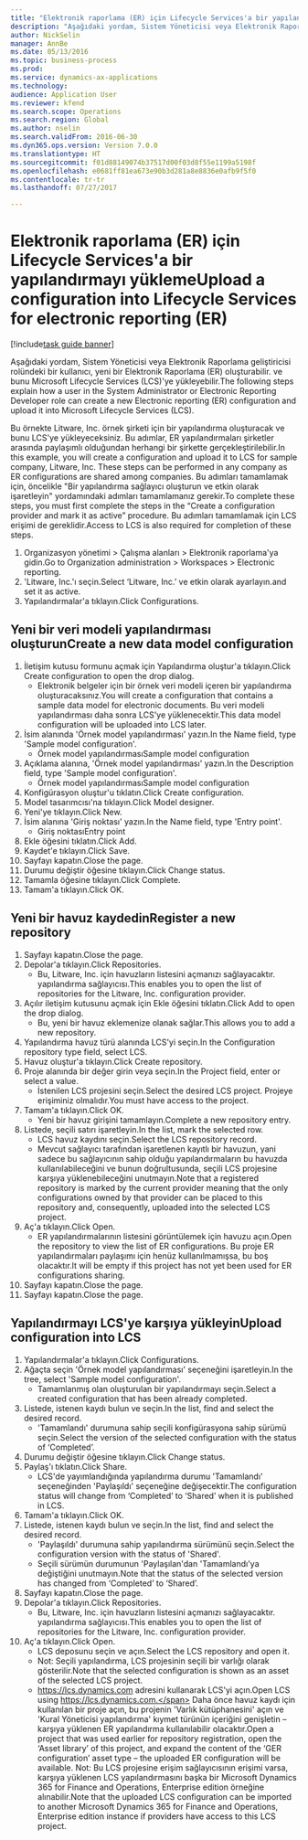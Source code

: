 ```yaml
--- 
title: "Elektronik raporlama (ER) için Lifecycle Services'a bir yapılandırmayı yükleme"
description: "Aşağıdaki yordam, Sistem Yöneticisi veya Elektronik Raporlama geliştiricisi rolündeki bir kullanıcı, yeni bir Elektronik Raporlama (ER) oluşturabilir. ve bunu Microsoft Lifecycle Services (LCS)'ye yükleyebilir."
author: NickSelin
manager: AnnBe
ms.date: 05/13/2016
ms.topic: business-process
ms.prod: 
ms.service: dynamics-ax-applications
ms.technology: 
audience: Application User
ms.reviewer: kfend
ms.search.scope: Operations
ms.search.region: Global
ms.author: nselin
ms.search.validFrom: 2016-06-30
ms.dyn365.ops.version: Version 7.0.0
ms.translationtype: HT
ms.sourcegitcommit: f01d88149074b37517d00f03d8f55e1199a5198f
ms.openlocfilehash: e0681ff81ea673e90b3d281a8e8836e0afb9f5f0
ms.contentlocale: tr-tr
ms.lasthandoff: 07/27/2017

---
```

# <a name="upload-a-configuration-into-lifecycle-services-for-electronic-reporting-er"></a><span data-ttu-id="146c6-103">Elektronik raporlama (ER) için Lifecycle Services'a bir yapılandırmayı yükleme</span><span class="sxs-lookup"><span data-stu-id="146c6-103">Upload a configuration into Lifecycle Services for electronic reporting (ER)</span></span>

[!include[task guide banner](../../includes/task-guide-banner.md)]

<span data-ttu-id="146c6-104">Aşağıdaki yordam, Sistem Yöneticisi veya Elektronik Raporlama geliştiricisi rolündeki bir kullanıcı, yeni bir Elektronik Raporlama (ER) oluşturabilir. ve bunu Microsoft Lifecycle Services (LCS)'ye yükleyebilir.</span><span class="sxs-lookup"><span data-stu-id="146c6-104">The following steps explain how a user in the System Administrator or Electronic Reporting Developer role can create a new Electronic reporting (ER) configuration and upload it into Microsoft Lifecycle Services (LCS).</span></span>

<span data-ttu-id="146c6-105">Bu örnekte Litware, Inc. örnek şirketi için bir yapılandırma oluşturacak ve bunu LCS'ye yükleyeceksiniz. Bu adımlar, ER yapılandırmaları şirketler arasında paylaşımlı olduğundan herhangi bir şirkette gerçekleştirilebilir.</span><span class="sxs-lookup"><span data-stu-id="146c6-105">In this example, you will create a configuration and upload it to LCS for sample company, Litware, Inc. These steps can be performed in any company as ER configurations are shared among companies.</span></span> <span data-ttu-id="146c6-106">Bu adımları tamamlamak için, öncelikle "Bir yapılandırma sağlayıcı oluşturun ve etkin olarak işaretleyin" yordamındaki adımları tamamlamanız gerekir.</span><span class="sxs-lookup"><span data-stu-id="146c6-106">To complete these steps, you must first complete the steps in the “Create a configuration provider and mark it as active” procedure.</span></span> <span data-ttu-id="146c6-107">Bu adımları tamamlamak için LCS erişimi de gereklidir.</span><span class="sxs-lookup"><span data-stu-id="146c6-107">Access to LCS is also required for completion of these steps.</span></span>

1. <span data-ttu-id="146c6-108">Organizasyon yönetimi > Çalışma alanları > Elektronik raporlama'ya gidin.</span><span class="sxs-lookup"><span data-stu-id="146c6-108">Go to Organization administration > Workspaces > Electronic reporting.</span></span>
2. <span data-ttu-id="146c6-109">'Litware, Inc.'ı seçin.</span><span class="sxs-lookup"><span data-stu-id="146c6-109">Select ‘Litware, Inc.’</span></span> <span data-ttu-id="146c6-110">ve etkin olarak ayarlayın.</span><span class="sxs-lookup"><span data-stu-id="146c6-110">and set it as active.</span></span>
3. <span data-ttu-id="146c6-111">Yapılandırmalar'a tıklayın.</span><span class="sxs-lookup"><span data-stu-id="146c6-111">Click Configurations.</span></span>

## <a name="create-a-new-data-model-configuration"></a><span data-ttu-id="146c6-112">Yeni bir veri modeli yapılandırması oluşturun</span><span class="sxs-lookup"><span data-stu-id="146c6-112">Create a new data model configuration</span></span>
1. <span data-ttu-id="146c6-113">İletişim kutusu formunu açmak için Yapılandırma oluştur'a tıklayın.</span><span class="sxs-lookup"><span data-stu-id="146c6-113">Click Create configuration to open the drop dialog.</span></span>
    * <span data-ttu-id="146c6-114">Elektronik belgeler için bir örnek veri modeli içeren bir yapılandırma oluşturacaksınız.</span><span class="sxs-lookup"><span data-stu-id="146c6-114">You will create a configuration that contains a sample data model for electronic documents.</span></span> <span data-ttu-id="146c6-115">Bu veri modeli yapılandırması daha sonra LCS'ye yüklenecektir.</span><span class="sxs-lookup"><span data-stu-id="146c6-115">This data model configuration will be uploaded into LCS later.</span></span>  
2. <span data-ttu-id="146c6-116">İsim alanında 'Örnek model yapılandırması' yazın.</span><span class="sxs-lookup"><span data-stu-id="146c6-116">In the Name field, type 'Sample model configuration'.</span></span>
    * <span data-ttu-id="146c6-117">Örnek model yapılandırması</span><span class="sxs-lookup"><span data-stu-id="146c6-117">Sample model configuration</span></span>  
3. <span data-ttu-id="146c6-118">Açıklama alanına, 'Örnek model yapılandırması' yazın.</span><span class="sxs-lookup"><span data-stu-id="146c6-118">In the Description field, type 'Sample model configuration'.</span></span>
    * <span data-ttu-id="146c6-119">Örnek model yapılandırması</span><span class="sxs-lookup"><span data-stu-id="146c6-119">Sample model configuration</span></span>  
4. <span data-ttu-id="146c6-120">Konfigürasyon oluştur'u tıklatın.</span><span class="sxs-lookup"><span data-stu-id="146c6-120">Click Create configuration.</span></span>
5. <span data-ttu-id="146c6-121">Model tasarımcısı'na tıklayın.</span><span class="sxs-lookup"><span data-stu-id="146c6-121">Click Model designer.</span></span>
6. <span data-ttu-id="146c6-122">Yeni'ye tıklayın.</span><span class="sxs-lookup"><span data-stu-id="146c6-122">Click New.</span></span>
7. <span data-ttu-id="146c6-123">İsim alanına 'Giriş noktası' yazın.</span><span class="sxs-lookup"><span data-stu-id="146c6-123">In the Name field, type 'Entry point'.</span></span>
    * <span data-ttu-id="146c6-124">Giriş noktası</span><span class="sxs-lookup"><span data-stu-id="146c6-124">Entry point</span></span>  
8. <span data-ttu-id="146c6-125">Ekle öğesini tıklatın.</span><span class="sxs-lookup"><span data-stu-id="146c6-125">Click Add.</span></span>
9. <span data-ttu-id="146c6-126">Kaydet'e tıklayın.</span><span class="sxs-lookup"><span data-stu-id="146c6-126">Click Save.</span></span>
10. <span data-ttu-id="146c6-127">Sayfayı kapatın.</span><span class="sxs-lookup"><span data-stu-id="146c6-127">Close the page.</span></span>
11. <span data-ttu-id="146c6-128">Durumu değiştir öğesine tıklayın.</span><span class="sxs-lookup"><span data-stu-id="146c6-128">Click Change status.</span></span>
12. <span data-ttu-id="146c6-129">Tamamla öğesine tıklayın.</span><span class="sxs-lookup"><span data-stu-id="146c6-129">Click Complete.</span></span>
13. <span data-ttu-id="146c6-130">Tamam'a tıklayın.</span><span class="sxs-lookup"><span data-stu-id="146c6-130">Click OK.</span></span>

## <a name="register-a-new--repository"></a><span data-ttu-id="146c6-131">Yeni bir havuz kaydedin</span><span class="sxs-lookup"><span data-stu-id="146c6-131">Register a new  repository</span></span>
1. <span data-ttu-id="146c6-132">Sayfayı kapatın.</span><span class="sxs-lookup"><span data-stu-id="146c6-132">Close the page.</span></span>
2. <span data-ttu-id="146c6-133">Depolar'a tıklayın.</span><span class="sxs-lookup"><span data-stu-id="146c6-133">Click Repositories.</span></span>
    * <span data-ttu-id="146c6-134">Bu, Litware, Inc. için havuzların listesini açmanızı sağlayacaktır. yapılandırma sağlayıcısı.</span><span class="sxs-lookup"><span data-stu-id="146c6-134">This enables you to open the list of repositories for the Litware, Inc. configuration provider.</span></span>  
3. <span data-ttu-id="146c6-135">Açılır iletişim kutusunu açmak için Ekle öğesini tıklatın.</span><span class="sxs-lookup"><span data-stu-id="146c6-135">Click Add to open the drop dialog.</span></span>
    * <span data-ttu-id="146c6-136">Bu, yeni bir havuz eklemenize olanak sağlar.</span><span class="sxs-lookup"><span data-stu-id="146c6-136">This allows you to add a new repository.</span></span>  
4. <span data-ttu-id="146c6-137">Yapılandırma havuz türü alanında LCS'yi seçin.</span><span class="sxs-lookup"><span data-stu-id="146c6-137">In the Configuration repository type field, select LCS.</span></span>
5. <span data-ttu-id="146c6-138">Havuz oluştur'a tıklayın.</span><span class="sxs-lookup"><span data-stu-id="146c6-138">Click Create repository.</span></span>
6. <span data-ttu-id="146c6-139">Proje alanında bir değer girin veya seçin.</span><span class="sxs-lookup"><span data-stu-id="146c6-139">In the Project field, enter or select a value.</span></span>
    * <span data-ttu-id="146c6-140">İstenilen LCS projesini seçin.</span><span class="sxs-lookup"><span data-stu-id="146c6-140">Select the desired LCS project.</span></span> <span data-ttu-id="146c6-141">Projeye erişiminiz olmalıdır.</span><span class="sxs-lookup"><span data-stu-id="146c6-141">You must have access to the project.</span></span>  
7. <span data-ttu-id="146c6-142">Tamam'a tıklayın.</span><span class="sxs-lookup"><span data-stu-id="146c6-142">Click OK.</span></span>
    * <span data-ttu-id="146c6-143">Yeni bir havuz girişini tamamlayın.</span><span class="sxs-lookup"><span data-stu-id="146c6-143">Complete a new repository entry.</span></span>  
8. <span data-ttu-id="146c6-144">Listede, seçili satırı işaretleyin.</span><span class="sxs-lookup"><span data-stu-id="146c6-144">In the list, mark the selected row.</span></span>
    * <span data-ttu-id="146c6-145">LCS havuz kaydını seçin.</span><span class="sxs-lookup"><span data-stu-id="146c6-145">Select the LCS repository record.</span></span>  
    * <span data-ttu-id="146c6-146">Mevcut sağlayıcı tarafından işaretlenen kayıtlı bir havuzun, yani sadece bu sağlayıcının sahip olduğu yapılandırmaların bu havuzda kullanılabileceğini ve bunun doğrultusunda, seçili LCS projesine karşıya yüklenebileceğini unutmayın.</span><span class="sxs-lookup"><span data-stu-id="146c6-146">Note that a registered repository is marked by the current provider meaning that the only configurations owned by that provider can be placed to this repository and, consequently, uploaded into the selected LCS project.</span></span>  
9. <span data-ttu-id="146c6-147">Aç'a tıklayın.</span><span class="sxs-lookup"><span data-stu-id="146c6-147">Click Open.</span></span>
    * <span data-ttu-id="146c6-148">ER yapılandırmalarının listesini görüntülemek için havuzu açın.</span><span class="sxs-lookup"><span data-stu-id="146c6-148">Open the repository to view the list of ER configurations.</span></span> <span data-ttu-id="146c6-149">Bu proje ER yapılandırmaları paylaşımı için henüz kullanılmamışsa, bu boş olacaktır.</span><span class="sxs-lookup"><span data-stu-id="146c6-149">It will be empty if this project has not yet been used for ER configurations sharing.</span></span>  
10. <span data-ttu-id="146c6-150">Sayfayı kapatın.</span><span class="sxs-lookup"><span data-stu-id="146c6-150">Close the page.</span></span>
11. <span data-ttu-id="146c6-151">Sayfayı kapatın.</span><span class="sxs-lookup"><span data-stu-id="146c6-151">Close the page.</span></span>

## <a name="upload-configuration-into-lcs"></a><span data-ttu-id="146c6-152">Yapılandırmayı LCS'ye karşıya yükleyin</span><span class="sxs-lookup"><span data-stu-id="146c6-152">Upload configuration into LCS</span></span>
1. <span data-ttu-id="146c6-153">Yapılandırmalar'a tıklayın.</span><span class="sxs-lookup"><span data-stu-id="146c6-153">Click Configurations.</span></span>
2. <span data-ttu-id="146c6-154">Ağaçta seçin 'Örnek model yapılandırması' seçeneğini işaretleyin.</span><span class="sxs-lookup"><span data-stu-id="146c6-154">In the tree, select 'Sample model configuration'.</span></span>
    * <span data-ttu-id="146c6-155">Tamamlanmış olan oluşturulan bir yapılandırmayı seçin.</span><span class="sxs-lookup"><span data-stu-id="146c6-155">Select a created configuration that has been already completed.</span></span>  
3. <span data-ttu-id="146c6-156">Listede, istenen kaydı bulun ve seçin.</span><span class="sxs-lookup"><span data-stu-id="146c6-156">In the list, find and select the desired record.</span></span>
    * <span data-ttu-id="146c6-157">'Tamamlandı' durumuna sahip seçili konfigürasyona sahip sürümü seçin.</span><span class="sxs-lookup"><span data-stu-id="146c6-157">Select the version of the selected configuration with the status of ‘Completed’.</span></span>  
4. <span data-ttu-id="146c6-158">Durumu değiştir öğesine tıklayın.</span><span class="sxs-lookup"><span data-stu-id="146c6-158">Click Change status.</span></span>
5. <span data-ttu-id="146c6-159">Paylaş'ı tıklatın.</span><span class="sxs-lookup"><span data-stu-id="146c6-159">Click Share.</span></span>
    * <span data-ttu-id="146c6-160">LCS'de yayımlandığında yapılandırma durumu 'Tamamlandı' seçeneğinden 'Paylaşıldı' seçeneğine değişecektir.</span><span class="sxs-lookup"><span data-stu-id="146c6-160">The configuration status will change from ‘Completed’ to ‘Shared’ when it is published in LCS.</span></span>  
6. <span data-ttu-id="146c6-161">Tamam'a tıklayın.</span><span class="sxs-lookup"><span data-stu-id="146c6-161">Click OK.</span></span>
7. <span data-ttu-id="146c6-162">Listede, istenen kaydı bulun ve seçin.</span><span class="sxs-lookup"><span data-stu-id="146c6-162">In the list, find and select the desired record.</span></span>
    * <span data-ttu-id="146c6-163">'Paylaşıldı' durumuna sahip yapılandırma sürümünü seçin.</span><span class="sxs-lookup"><span data-stu-id="146c6-163">Select the configuration version with the status of 'Shared'.</span></span>  
    * <span data-ttu-id="146c6-164">Seçili sürümün durumunun 'Paylaşılan'dan 'Tamamlandı'ya değiştiğini unutmayın.</span><span class="sxs-lookup"><span data-stu-id="146c6-164">Note that the status of the selected version has changed from ‘Completed’ to ‘Shared’.</span></span>  
8. <span data-ttu-id="146c6-165">Sayfayı kapatın.</span><span class="sxs-lookup"><span data-stu-id="146c6-165">Close the page.</span></span>
9. <span data-ttu-id="146c6-166">Depolar'a tıklayın.</span><span class="sxs-lookup"><span data-stu-id="146c6-166">Click Repositories.</span></span>
    * <span data-ttu-id="146c6-167">Bu, Litware, Inc. için havuzların listesini açmanızı sağlayacaktır. yapılandırma sağlayıcısı.</span><span class="sxs-lookup"><span data-stu-id="146c6-167">This enables you to open the list of repositories for the Litware, Inc. configuration provider.</span></span>  
10. <span data-ttu-id="146c6-168">Aç'a tıklayın.</span><span class="sxs-lookup"><span data-stu-id="146c6-168">Click Open.</span></span>
    * <span data-ttu-id="146c6-169">LCS deposunu seçin ve açın.</span><span class="sxs-lookup"><span data-stu-id="146c6-169">Select the LCS repository and open it.</span></span>  
    * <span data-ttu-id="146c6-170">Not: Seçili yapılandırma, LCS projesinin seçili bir varlığı olarak gösterilir.</span><span class="sxs-lookup"><span data-stu-id="146c6-170">Note that the selected configuration is shown as an asset of the selected LCS project.</span></span>  
    * <span data-ttu-id="146c6-171">https://lcs.dynamics.com adresini kullanarak LCS'yi açın.</span><span class="sxs-lookup"><span data-stu-id="146c6-171">Open LCS using https://lcs.dynamics.com.</span></span> <span data-ttu-id="146c6-172">Daha önce havuz kaydı için kullanılan bir proje açın, bu projenin 'Varlık kütüphanesini' açın ve 'Kural Yöneticisi yapılandırma' kıymet türünün içeriğini genişletin – karşıya yüklenen ER yapılandırma kullanılabilir olacaktır.</span><span class="sxs-lookup"><span data-stu-id="146c6-172">Open a project that was used earlier for repository registration, open the ‘Asset library’ of this project, and expand the content of the ‘GER configuration’ asset type – the uploaded ER configuration will be available.</span></span> <span data-ttu-id="146c6-173">Not: Bu LCS projesine erişim sağlayıcısının erişimi varsa, karşıya yüklenen LCS yapılandırmasını başka bir Microsoft Dynamics 365 for Finance and Operations, Enterprise edition örneğine alınabilir.</span><span class="sxs-lookup"><span data-stu-id="146c6-173">Note that the uploaded LCS configuration can be imported to another Microsoft Dynamics 365 for Finance and Operations, Enterprise edition instance if providers have access to this LCS project.</span></span>  


